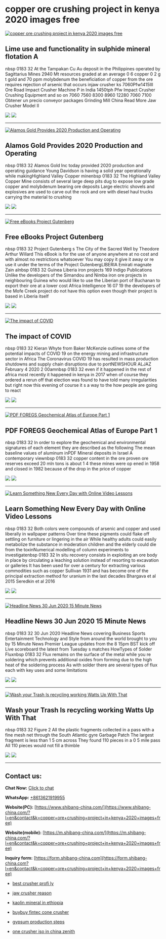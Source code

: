 # copper ore crushing project in kenya 2020 images free

<a href="https://swt.shibang-china.com/?l=en&img&k=copper+ore+crushing+project+in+kenya+2020+images+free" target="_blank">![copper ore crushing project in kenya 2020 images free](http://static.shibang-china.com/all-800x300/1217.jpg)</a>

## Lime use and functionality in sulphide mineral flotation A
nbsp 0183 32 At the Tampakan Cu Au deposit in the Philippines operated by Sagittarius Mines 2940 Mt resources graded at an average 0 6 copper 0 2 g t gold and 70 ppm molybdenum the beneficiation of copper from the ore requires rejection of arsenic that occurs injaw crusher ks 7060Pfw1415III Ore Road Impact Crusher Machine P in India 1450tph Pfw Impact Crusher Crushing Equipment and so on 7060 7560 8300 8960 12280 7060 7100 Obtener un precio conveyor packages Grinding Mill China Read More Jaw Crusher Model II


<a href="https://whatsapp.shibangsoft.com/WhatsApp.php" target="_blank" title="WhatsApp">![](http://static.shibang-china.com/icon/whatsapp.png)</a> <a href="https://swt.shibang-china.com/?l=en&icon&k=copper+ore+crushing+project+in+kenya+2020+images+free" target="_blank">![](http://static.shibang-china.com/icon/chat-en.png)</a>

---

<a href="https://swt.shibang-china.com/?l=en&img&k=copper+ore+crushing+project+in+kenya+2020+images+free" target="_blank">![Alamos Gold Provides 2020 Production and Operating](http://static.shibang-china.com/all-800x300/194.jpg)</a>

## Alamos Gold Provides 2020 Production and Operating
nbsp 0183 32 Alamos Gold Inc today provided 2020 production and operating guidance Young Davidson is having a solid year operationally while makingHighland Valley Copper minenbsp 0183 32 The Highland Valley Copper Mine consists of several large deep pits dug to expose low grade copper and molybdenum bearing ore deposits Large electric shovels and explosives are used to carve out the rock and ore with diesel haul trucks carrying the material to crushing


<a href="https://whatsapp.shibangsoft.com/WhatsApp.php" target="_blank" title="WhatsApp">![](http://static.shibang-china.com/icon/whatsapp.png)</a> <a href="https://swt.shibang-china.com/?l=en&icon&k=copper+ore+crushing+project+in+kenya+2020+images+free" target="_blank">![](http://static.shibang-china.com/icon/chat-en.png)</a>

---

<a href="https://swt.shibang-china.com/?l=en&img&k=copper+ore+crushing+project+in+kenya+2020+images+free" target="_blank">![Free eBooks Project Gutenberg](http://static.shibang-china.com/all-800x300/1117.jpg)</a>

## Free eBooks Project Gutenberg
nbsp 0183 32 Project Gutenberg s The City of the Sacred Well by Theodore Arthur Willard This eBook is for the use of anyone anywhere at no cost and with almost no restrictions whatsoever You may copy it give it away or re use it under the terms of the Project GutenbergLIBERIA Emirati magnate Zain alnbsp 0183 32 Guinea Liberia iron projects 169 Indigo Publications Unlike the developers of the Simandou and Nimba iron ore projects in neighbouring Guinea who would like to use the Liberian port of Buchanan to export their ore at a lower cost Africa Intelligence 16 07 19 the developers of the Mofe Creek project do not have this option even though their project is based in Liberia itself


<a href="https://whatsapp.shibangsoft.com/WhatsApp.php" target="_blank" title="WhatsApp">![](http://static.shibang-china.com/icon/whatsapp.png)</a> <a href="https://swt.shibang-china.com/?l=en&icon&k=copper+ore+crushing+project+in+kenya+2020+images+free" target="_blank">![](http://static.shibang-china.com/icon/chat-en.png)</a>

---

<a href="https://swt.shibang-china.com/?l=en&img&k=copper+ore+crushing+project+in+kenya+2020+images+free" target="_blank">![The impact of COVID](http://static.shibang-china.com/all-800x300/361.jpg)</a>

## The impact of COVID
nbsp 0183 32 Kieran Whyte from Baker McKenzie outlines some of the potential impacts of COVID 19 on the energy mining and infrastructure sector in Africa The Coronavirus COVID 19 has resulted in mass production shutdowns and supply chain disruptions due to portNEWSHOUR ALJAZ February 4 2020 2 00amnbsp 0183 32 even if it happened in the rest of africa most recently it happened in kenya in 2017 when of course they ordered a rerun off that election was found to have told many irregularities but right now this evening of course it s a way to the how people are going to react


<a href="https://whatsapp.shibangsoft.com/WhatsApp.php" target="_blank" title="WhatsApp">![](http://static.shibang-china.com/icon/whatsapp.png)</a> <a href="https://swt.shibang-china.com/?l=en&icon&k=copper+ore+crushing+project+in+kenya+2020+images+free" target="_blank">![](http://static.shibang-china.com/icon/chat-en.png)</a>

---

<a href="https://swt.shibang-china.com/?l=en&img&k=copper+ore+crushing+project+in+kenya+2020+images+free" target="_blank">![PDF FOREGS Geochemical Atlas of Europe Part 1](http://static.shibang-china.com/all-800x300/840.jpg)</a>

## PDF FOREGS Geochemical Atlas of Europe Part 1
nbsp 0183 32 In order to explore the geochemical and environmental signatures of each element they are described as the following The mean baseline values of aluminum inPDF Mineral deposits in Israel A contemporary viewnbsp 0183 32 copper content in the ore proven ore reserves exceed 20 mln tons is about 1 4 these mines were op ened in 1958 and closed in 1982 because of the drop in the price of copper


<a href="https://whatsapp.shibangsoft.com/WhatsApp.php" target="_blank" title="WhatsApp">![](http://static.shibang-china.com/icon/whatsapp.png)</a> <a href="https://swt.shibang-china.com/?l=en&icon&k=copper+ore+crushing+project+in+kenya+2020+images+free" target="_blank">![](http://static.shibang-china.com/icon/chat-en.png)</a>

---

<a href="https://swt.shibang-china.com/?l=en&img&k=copper+ore+crushing+project+in+kenya+2020+images+free" target="_blank">![Learn Something New Every Day with Online Video Lessons](http://static.shibang-china.com/all-800x300/1204.jpg)</a>

## Learn Something New Every Day with Online Video Lessons
nbsp 0183 32 Both colors were compounds of arsenic and copper and used liberally in wallpaper patterns Over time these pigments could flake off settling on furniture or lingering in the air While healthy adults could easily metabolize the substance in moderation children and the elderly could die from the toxinNumerical modelling of column experiments to investigatenbsp 0183 32 In situ recovery consists in exploiting an ore body in place by circulating a leaching solution instead of resorting to excavation or galleries It has been used for over a century for extracting various commodities such as copper Sullivan 1931 and has become one of the principal extraction method for uranium in the last decades Bhargava et al 2015 Seredkin et al 2016


<a href="https://whatsapp.shibangsoft.com/WhatsApp.php" target="_blank" title="WhatsApp">![](http://static.shibang-china.com/icon/whatsapp.png)</a> <a href="https://swt.shibang-china.com/?l=en&icon&k=copper+ore+crushing+project+in+kenya+2020+images+free" target="_blank">![](http://static.shibang-china.com/icon/chat-en.png)</a>

---

<a href="https://swt.shibang-china.com/?l=en&img&k=copper+ore+crushing+project+in+kenya+2020+images+free" target="_blank">![Headline News 30 Jun 2020 15 Minute News](http://static.shibang-china.com/all-800x300/229.jpg)</a>

## Headline News 30 Jun 2020 15 Minute News
nbsp 0183 32 30 Jun 2020 Headline News covering Business Sports Entertainment Technology and Style from around the world brought to you by 15 Minute News Premier League updates from the 8 15pm BST kick off Live scoreboard the latest from Tuesday s matches HowTypes of Solder Fluxnbsp 0183 32 Flux remains on the surface of the metal while you re soldering which prevents additional oxides from forming due to the high heat of the soldering process As with solder there are several types of flux each with key uses and some limitations


<a href="https://whatsapp.shibangsoft.com/WhatsApp.php" target="_blank" title="WhatsApp">![](http://static.shibang-china.com/icon/whatsapp.png)</a> <a href="https://swt.shibang-china.com/?l=en&icon&k=copper+ore+crushing+project+in+kenya+2020+images+free" target="_blank">![](http://static.shibang-china.com/icon/chat-en.png)</a>

---

<a href="https://swt.shibang-china.com/?l=en&img&k=copper+ore+crushing+project+in+kenya+2020+images+free" target="_blank">![Wash your Trash Is recycling working Watts Up With That](http://static.shibang-china.com/all-800x300/747.jpg)</a>

## Wash your Trash Is recycling working Watts Up With That
nbsp 0183 32 Figure 2 All the plastic fragments collected in a pass with a fine mesh net through the South Atlantic gyre Garbage Patch The largest fragment is less than 1 5 cm across They found 110 pieces in a 0 5 mile pass All 110 pieces would not fill a thimble

<a href="https://whatsapp.shibangsoft.com/WhatsApp.php" target="_blank" title="WhatsApp">![](http://static.shibang-china.com/icon/whatsapp.png)</a> <a href="https://swt.shibang-china.com/?l=en&icon&k=copper+ore+crushing+project+in+kenya+2020+images+free" target="_blank">![](http://static.shibang-china.com/icon/chat-en.png)</a>

---
## Contact us:

**Chat Now:** [Click to chat](https://swt.shibang-china.com?l=en&contact&k=copper+ore+crushing+project+in+kenya+2020+images+free)

**WhatsApp:**  [+8613621919955](https://whatsapp.shibangsoft.com/WhatsApp.php)

**Website(PC):** [https://www.shibang-china.com/](https://www.shibang-china.com/?l=en&contact&k=copper+ore+crushing+project+in+kenya+2020+images+free)

**Website(mobile):** [https://m.shibang-china.com/](https://m.shibang-china.com/?l=en&contact&k=copper+ore+crushing+project+in+kenya+2020+images+free)

**Inquiry form:** [https://form.shibang-china.com](https://form.shibang-china.com?l=en&contact&k=copper+ore+crushing+project+in+kenya+2020+images+free)

* [best crusher profi ly](../165/best%20crusher%20profi%20ly.md)

* [jaw crusher reason](../166/jaw%20crusher%20reason.md)

* [kaolin mineral in ethiopia](../169/kaolin%20mineral%20in%20ethiopia.md)

* [buybuy fintec cone crusher](../167/buybuy%20fintec%20cone%20crusher.md)

* [gypsum production steps](../164/gypsum%20production%20steps.md)

* [one crusher iso in china zenith](../170/one%20crusher%20iso%20in%20china%20zenith.md)